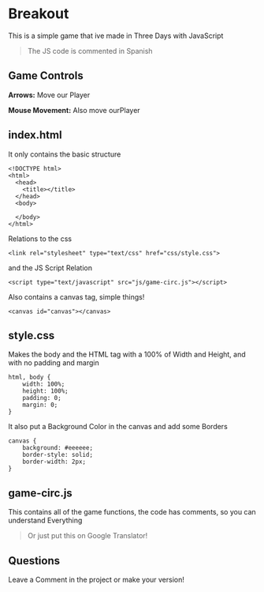 # Breakout
This is a simple game that ive made in Three Days with JavaScript
> The JS code is commented in Spanish

## Game Controls
**Arrows:** Move our Player

**Mouse Movement:** Also move ourPlayer

## index.html
It only contains the basic structure
```
<!DOCTYPE html>
<html>
  <head>
    <title></title>
  </head>
  <body>
  
  </body>
</html>
```
Relations to the css 
```
<link rel="stylesheet" type="text/css" href="css/style.css">
```
and the JS Script Relation
```
<script type="text/javascript" src="js/game-circ.js"></script>
```
Also contains a canvas tag, simple things!
```
<canvas id="canvas"></canvas>
```

## style.css
Makes the body and the HTML tag with a 100% of Width and Height, and with no padding and margin
```
html, body {
    width: 100%;
    height: 100%;
    padding: 0;
    margin: 0;
}
```
It also put a Background Color in the canvas and add some Borders
```
canvas { 
    background: #eeeeee;
    border-style: solid;
    border-width: 2px;
}
```

## game-circ.js

This contains all of the game functions, the code has comments, so you can understand Everything 
> Or just put this on Google Translator!

## Questions

Leave a Comment in the project or make your version!
